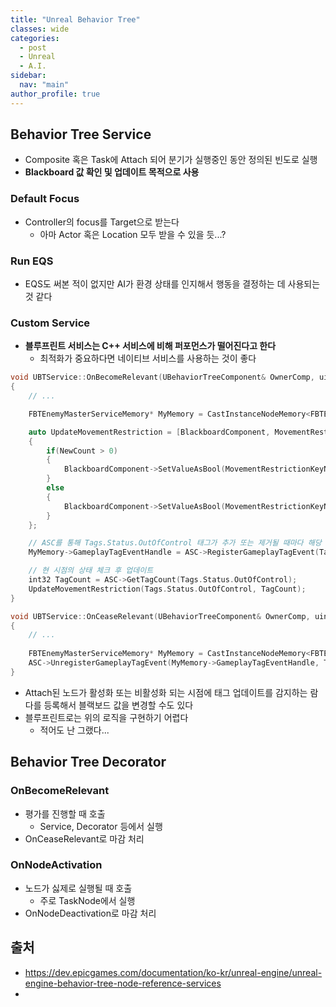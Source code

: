 ```yaml
---
title: "Unreal Behavior Tree"
classes: wide
categories: 
  - post
  - Unreal
  - A.I.
sidebar:
  nav: "main"
author_profile: true
---
```


## Behavior Tree Service
* Composite 혹은 Task에 Attach 되어 분기가 실행중인 동안 정의된 빈도로 실행
* **Blackboard 값 확인 및 업데이트 목적으로 사용**

### Default Focus
* Controller의 focus를 Target으로 받는다
	* 아마 Actor 혹은 Location 모두 받을 수 있을 듯...?

### Run EQS
* EQS도 써본 적이 없지만 AI가 환경 상태를 인지해서 행동을 결정하는 데 사용되는 것 같다

### Custom Service
* **블루프린트 서비스는 C++ 서비스에 비해 퍼포먼스가 떨어진다고 한다**
	* 최적화가 중요하다면 네이티브 서비스를 사용하는 것이 좋다

```c++
void UBTService::OnBecomeRelevant(UBehaviorTreeComponent& OwnerComp, uint8* NodeMemory)
{
	// ...

	FBTEnemyMasterServiceMemory* MyMemory = CastInstanceNodeMemory<FBTEnemyMasterServiceMemory>(NodeMemory);

	auto UpdateMovementRestriction = [BlackboardComponent, MovementRestrictionKeyName = MovementRestrictionKey.SelectedKeyName](const FGameplayTag InTag, int32 NewCount)
	{
		if(NewCount > 0)
		{
			BlackboardComponent->SetValueAsBool(MovementRestrictionKeyName, true);
		}
		else
		{
			BlackboardComponent->SetValueAsBool(MovementRestrictionKeyName, false);
		}
	};

	// ASC를 통해 Tags.Status.OutOfControl 태그가 추가 또는 제거될 때마다 해당 람다 호출
	MyMemory->GameplayTagEventHandle = ASC->RegisterGameplayTagEvent(Tags.Status.OutOfControl, EGameplayTagEventType::NewOrRemoved).AddWeakLambda(&OwnerComp, UpdateMovementRestriction);

	// 현 시점의 상태 체크 후 업데이트
	int32 TagCount = ASC->GetTagCount(Tags.Status.OutOfControl);
	UpdateMovementRestriction(Tags.Status.OutOfControl, TagCount);
}

void UBTService::OnCeaseRelevant(UBehaviorTreeComponent& OwnerComp, uint8* NodeMemory)
{
	// ...
	
	FBTEnemyMasterServiceMemory* MyMemory = CastInstanceNodeMemory<FBTEnemyMasterServiceMemory>(NodeMemory);
	ASC->UnregisterGameplayTagEvent(MyMemory->GameplayTagEventHandle, Tags.Status.OutOfControl, EGameplayTagEventType::NewOrRemoved);
}
```

* Attach된 노드가 활성화 또는 비활성화 되는 시점에 태그 업데이트를 감지하는 람다를 등록해서 블랙보드 값을 변경할 수도 있다
* 블루프린트로는 위의 로직을 구현하기 어렵다
	* 적어도 난 그랬다...

## Behavior Tree Decorator

### OnBecomeRelevant
* 평가를 진행할 때 호출
	* Service, Decorator 등에서 실행
* OnCeaseRelevant로 마감 처리

### OnNodeActivation
* 노드가 싫제로 실행될 때 호출
	* 주로 TaskNode에서 실행
* OnNodeDeactivation로 마감 처리

## 출처
* https://dev.epicgames.com/documentation/ko-kr/unreal-engine/unreal-engine-behavior-tree-node-reference-services
* 